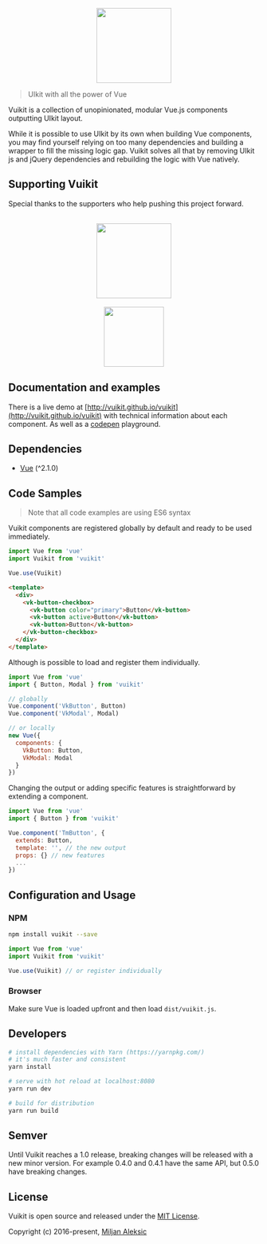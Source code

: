 <p align="center">
  <a href="https://vuikit.github.io/vuikit">
    <img width="150" src="https://cdn.rawgit.com/vuikit/vuikit/master/static/logo-vuikit.svg">
  </a>
</p>

> UIkit with all the power of Vue

Vuikit is a collection of unopinionated, modular Vue.js components outputting UIkit layout.

While it is possible to use UIkit by its own when building Vue components, you may find yourself relying on too many dependencies and building a wrapper to fill the missing logic gap. Vuikit solves all that by removing UIkit js and jQuery dependencies and rebuilding the logic with Vue natively.

## Supporting Vuikit

Special thanks to the supporters who help pushing this project forward.

<p align="center">
  <br />
  <a href="http://www.zoolanders.com"><img width="150px" src="https://raw.githubusercontent.com/vuikit/vuikit/develop/static/sponsors/zoolanders.png"></a>
  <br /><br />
  <a href="https://vuejobs.com?ref=vuikit"><img width="120px" src="https://raw.githubusercontent.com/vuikit/vuikit/develop/static/sponsors/vuejobs.png"></a>
</p>

## Documentation and examples

There is a live demo at [http://vuikit.github.io/vuikit](http://vuikit.github.io/vuikit) with technical information about each component. As well as a [codepen](http://codepen.io/miljan/pen/YWXVKj) playground.

## Dependencies

- [Vue](http://vuejs.org/) (^2.1.0)

## Code Samples
> Note that all code examples are using ES6 syntax

Vuikit components are registered globally by default and ready to be used immediately.

```js
import Vue from 'vue'
import Vuikit from 'vuikit'

Vue.use(Vuikit)
```
```html
<template>
  <div>
    <vk-button-checkbox>
      <vk-button color="primary">Button</vk-button>
      <vk-button active>Button</vk-button>
      <vk-button>Button</vk-button>
    </vk-button-checkbox>
  </div>
</template>
```

Although is possible to load and register them individually.

```js
import Vue from 'vue'
import { Button, Modal } from 'vuikit'

// globally
Vue.component('VkButton', Button)
Vue.component('VkModal', Modal)

// or locally
new Vue({
  components: {
    VkButton: Button,
    VkModal: Modal
  }
})
```

Changing the output or adding specific features is straightforward by extending a component.

```js
import Vue from 'vue'
import { Button } from 'vuikit'

Vue.component('TmButton', {
  extends: Button,
  template: '', // the new output
  props: {} // new features
  ...
})
```

## Configuration and Usage

### NPM

```bash
npm install vuikit --save
```
```js
import Vue from 'vue'
import Vuikit from 'vuikit'

Vue.use(Vuikit) // or register individually
```

### Browser

Make sure Vue is loaded upfront and then load `dist/vuikit.js`.

## Developers

``` bash
# install dependencies with Yarn (https://yarnpkg.com/)
# it's much faster and consistent
yarn install

# serve with hot reload at localhost:8080
yarn run dev

# build for distribution
yarn run build
```

## Semver

Until Vuikit reaches a 1.0 release, breaking changes will be released with a new minor version. For example 0.4.0 and 0.4.1 have the same API, but 0.5.0 have breaking changes.

## License

Vuikit is open source and released under the [MIT License](LICENSE).

Copyright (c) 2016-present, [Miljan Aleksic](https://twitter.com/AleksicMiljan)
